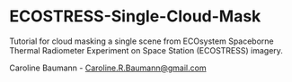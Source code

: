 # ECOSTRESS-Single-Cloud-Mask

Tutorial for cloud masking a single scene from ECOsystem Spaceborne Thermal Radiometer Experiment on Space Station (ECOSTRESS) imagery.

Caroline Baumann - Caroline.R.Baumann@gmail.com
